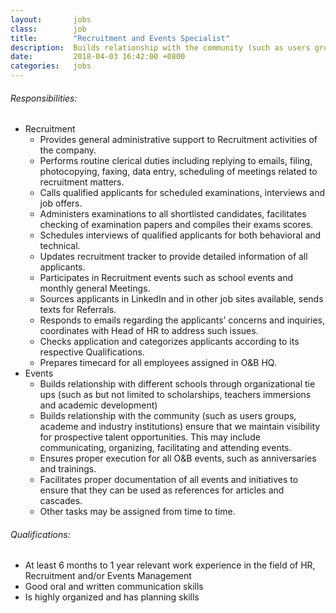 ```yaml
---
layout:       jobs
class:        job
title:        "Recruitment and Events Specialist"
description:  Builds relationship with the community (such as users groups, academe and industry institutions) ensure that we maintain visibility for prospective talent opportunities.  This may include communicating, organizing, facilitating and attending events.
date:         2018-04-03 16:42:00 +0800
categories:   jobs
---
```

<!-- Do not leave new lines after each element. Elements after new lines will not be rendered. -->
<h6 class="-dark">Responsibilities:</h6>
<ul>
    <li>
        Recruitment
        <ul>
            <li>Provides general administrative support to Recruitment activities of the company.</li>
            <li>Performs routine clerical duties including replying to emails, filing, photocopying,
            faxing, data entry, scheduling of meetings related to recruitment matters.</li>
            <li>Calls qualified applicants for scheduled examinations, interviews and job offers.</li>
            <li>Administers examinations to all shortlisted candidates, facilitates checking of
            examination papers and compiles their exams scores.</li>
            <li>Schedules interviews of qualified applicants for both behavioral and technical.</li>
            <li>Updates recruitment tracker to provide detailed information of all applicants.</li>
            <li>Participates in Recruitment events such as school events and monthly general
            Meetings.</li>
            <li>Sources applicants in LinkedIn and in other job sites available, sends texts for
            Referrals.</li>
            <li>Responds to emails regarding the applicants’ concerns and inquiries, coordinates with
            Head of HR to address such issues.</li>
            <li>Checks application and categorizes applicants according to its respective Qualifications.</li>
            <li>Prepares timecard for all employees assigned in O&B HQ.</li>
        </ul>
    </li>
    <li>
        Events
        <ul>
            <li>Builds relationship with different schools through organizational tie ups (such as but not limited to scholarships, teachers immersions and academic development)</li>
            <li>Builds relationship with the community (such as users groups, academe and industry institutions) ensure that we maintain visibility for prospective talent opportunities.  This may include communicating, organizing, facilitating and attending events.</li>
            <li>Ensures proper execution for all O&B events, such as anniversaries and trainings.</li>
            <li>Facilitates proper documentation of all events and initiatives to ensure that they can be used as references for articles and cascades.</li>
            <li>Other tasks may be assigned from time to time.</li>
        </ul>
    </li>
</ul>
<h6 class="-dark">Qualifications:</h6>
<ul>
	<li>At least 6 months to 1 year relevant work experience in the field of HR, Recruitment and/or Events Management</li>
	<li>Good oral and written communication skills</li>
	<li>Is highly organized and has planning skills</li>
</ul>

